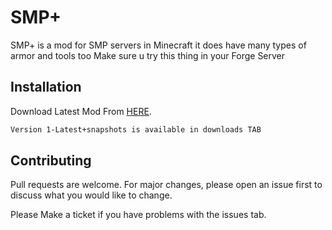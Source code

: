 # SMP+

SMP+ is a mod for SMP servers in Minecraft
it does have many types of armor and tools too
Make sure u try this thing in your Forge Server
## Installation

Download Latest Mod From [HERE](https://drive.google.com/u/0/uc?id=1z0Tj3BzpfOOOFTwEXgYxikQkyryuAyKW&export=download).

```bash
Version 1-Latest+snapshots is available in downloads TAB
```

## Contributing
Pull requests are welcome. For major changes, please open an issue first to discuss what you would like to change.

Please Make a ticket if you have problems with the issues tab.
